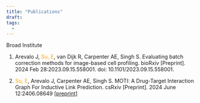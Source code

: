 ```yaml
---
title: "Publications"
draft: 
tags:
  - 
---
```

 
Broad Institute
1. <p> Arevalo J, <span style="color: orange;">Su, E</span>, van Dijk R, Carpenter AE, Singh S. Evaluating batch correction methods for image-based cell profiling. bioRxiv [Preprint]. 2024 Feb 28:2023.09.15.558001. doi: 10.1101/2023.09.15.558001. </p>
3. <p> <span style="color: orange;">Su, E</span>, Arevalo J, Carpenter AE, Singh S. MOTI: A Drug-Target Interaction Graph For Inductive Link Prediction. csRxiv [Preprint]. 2024 June 12:2406.08649 <a href="https://doi.org/10.48550/arXiv.2406.08649" target="_blank">[preprint] </a> </p>
